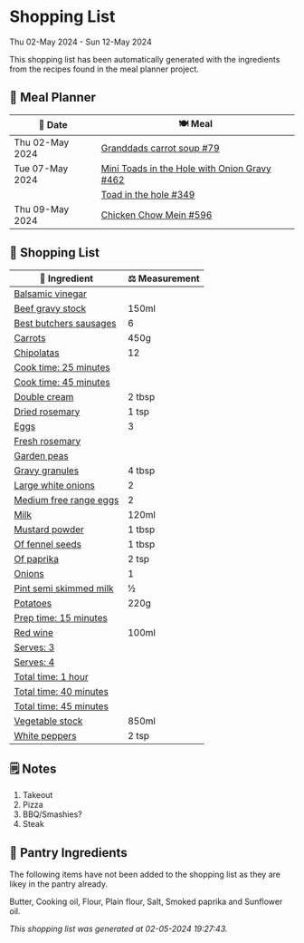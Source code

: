 # Shopping List

Thu 02-May 2024 - Sun 12-May 2024

This shopping list has been automatically generated with the ingredients from the recipes found in the meal planner project.

## 📅 Meal Planner

|📅 Date| 🍽️ Meal|
|----|----|
|Thu 02-May 2024|[Granddads carrot soup #79](https://github.com/jcallaghan/The-Cookbook/issues/79)|
|Tue 07-May 2024|[Mini Toads in the Hole with Onion Gravy #462](https://github.com/jcallaghan/The-Cookbook/issues/462)|
||[Toad in the hole #349](https://github.com/jcallaghan/The-Cookbook/issues/349)|
|Thu 09-May 2024|[Chicken Chow Mein #596](https://github.com/jcallaghan/The-Cookbook/issues/596)|

## 🛒 Shopping List

| 🍌 Ingredient| ⚖️ Measurement|
|----------|-----------|
|[Balsamic vinegar](https://www.sainsburys.co.uk/gol-ui/SearchResults/Balsamic%20vinegar)||
|[Beef gravy stock](https://www.sainsburys.co.uk/gol-ui/SearchResults/Beef%20gravy%20stock)|150ml|
|[Best butchers sausages](https://www.sainsburys.co.uk/gol-ui/SearchResults/Best%20butchers%20sausages)|6|
|[Carrots](https://www.sainsburys.co.uk/gol-ui/SearchResults/Carrots)|450g|
|[Chipolatas](https://www.sainsburys.co.uk/gol-ui/SearchResults/Chipolatas)|12|
|[Cook time: 25 minutes](https://www.sainsburys.co.uk/gol-ui/SearchResults/Cook%20time:%2025%20minutes)||
|[Cook time: 45 minutes](https://www.sainsburys.co.uk/gol-ui/SearchResults/Cook%20time:%2045%20minutes)||
|[Double cream](https://www.sainsburys.co.uk/gol-ui/SearchResults/Double%20cream)|2 tbsp|
|[Dried rosemary](https://www.sainsburys.co.uk/gol-ui/SearchResults/Dried%20rosemary)|1 tsp|
|[Eggs](https://www.sainsburys.co.uk/gol-ui/SearchResults/Eggs)|3|
|[Fresh rosemary](https://www.sainsburys.co.uk/gol-ui/SearchResults/Fresh%20rosemary)||
|[Garden peas](https://www.sainsburys.co.uk/gol-ui/SearchResults/Garden%20peas)||
|[Gravy granules](https://www.sainsburys.co.uk/gol-ui/SearchResults/Gravy%20granules)|4 tbsp|
|[Large white onions](https://www.sainsburys.co.uk/gol-ui/SearchResults/Large%20white%20onions)|2|
|[Medium free range eggs](https://www.sainsburys.co.uk/gol-ui/SearchResults/Medium%20free%20range%20eggs)|2|
|[Milk](https://www.sainsburys.co.uk/gol-ui/SearchResults/Milk)|120ml|
|[Mustard powder](https://www.sainsburys.co.uk/gol-ui/SearchResults/Mustard%20powder)|1 tbsp|
|[Of fennel seeds](https://www.sainsburys.co.uk/gol-ui/SearchResults/Of%20fennel%20seeds)|1 tbsp|
|[Of paprika](https://www.sainsburys.co.uk/gol-ui/SearchResults/Of%20paprika)|2 tsp|
|[Onions](https://www.sainsburys.co.uk/gol-ui/SearchResults/Onions)|1|
|[Pint semi skimmed milk](https://www.sainsburys.co.uk/gol-ui/SearchResults/Pint%20semi%20skimmed%20milk)|½|
|[Potatoes](https://www.sainsburys.co.uk/gol-ui/SearchResults/Potatoes)|220g|
|[Prep time: 15 minutes](https://www.sainsburys.co.uk/gol-ui/SearchResults/Prep%20time:%2015%20minutes)||
|[Red wine](https://www.sainsburys.co.uk/gol-ui/SearchResults/Red%20wine)|100ml|
|[Serves: 3](https://www.sainsburys.co.uk/gol-ui/SearchResults/Serves:%203)||
|[Serves: 4](https://www.sainsburys.co.uk/gol-ui/SearchResults/Serves:%204)||
|[Total time: 1 hour](https://www.sainsburys.co.uk/gol-ui/SearchResults/Total%20time:%201%20hour)||
|[Total time: 40 minutes](https://www.sainsburys.co.uk/gol-ui/SearchResults/Total%20time:%2040%20minutes)||
|[Total time: 45 minutes](https://www.sainsburys.co.uk/gol-ui/SearchResults/Total%20time:%2045%20minutes)||
|[Vegetable stock](https://www.sainsburys.co.uk/gol-ui/SearchResults/Vegetable%20stock)|850ml|
|[White peppers](https://www.sainsburys.co.uk/gol-ui/SearchResults/White%20peppers)|2 tsp|

## 🗒️ Notes

1. Takeout
1. Pizza
1. BBQ/Smashies?
1. Steak

## 🏪 Pantry Ingredients

The following items have not been added to the shopping list as they are likey in the pantry already.

Butter, Cooking oil, Flour, Plain flour, Salt, Smoked paprika and Sunflower oil.


_This shopping list was generated at 02-05-2024 19:27:43._